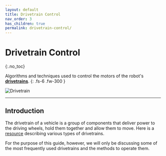```yaml
---
layout: default
title: Drivetrain Control
nav_order: 3
has_children: true
permalink: drivetrain-control/
---
```


# Drivetrain Control
{:.no_toc}

Algorithms and techniques used to control the motors of the robot's **[drivetrains](https://en.wikipedia.org/wiki/Drivetrain)**.
{: .fs-6 .fw-300 }

![Drivetrain]({{site.url}}/assets/images/drivetrain-control/drivetrain.jpg "Drivetrain")

---

## Introduction
The drivetrain of a vehicle is a group of components that deliver power to the driving wheels, hold them together and allow them to move. Here is a [resource](http://www.simbotics.org/resources/mobility/drivetrain-selection) describing various types of drivetrains.

For the purpose of this guide, however, we will only be discussing some of the most frequently used drivetrains and the methods to operate them.
